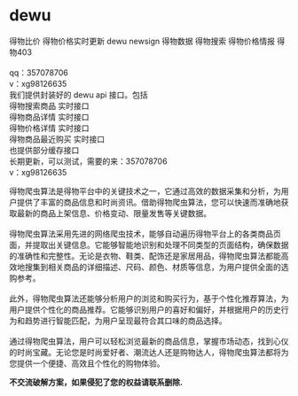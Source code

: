 # dewu
得物比价 得物价格实时更新 dewu newsign 得物数据 得物搜索 得物价格情报 得物403<br>
<br>
qq：357078706<br>
v：xg98126635<br>
我们提供封装好的 dewu api 接口。包括<br>
得物搜索商品 实时接口<br>
得物商品详情 实时接口<br>
得物价格详情 实时接口<br>
得物商品最近购买 实时接口<br>
也提供部分缓存接口<br>
长期更新，可以测试，需要的来：357078706<br>v：xg98126635<br>

得物爬虫算法是得物平台中的关键技术之一，它通过高效的数据采集和分析，为用户提供了丰富的商品信息和时尚资讯。借助得物爬虫算法，您可以快速而准确地获取最新的商品上架信息、价格变动、限量发售等关键数据。<br>
<br>
得物爬虫算法采用先进的网络爬虫技术，能够自动遍历得物平台上的各类商品页面，并提取出关键信息。它能够智能地识别和处理不同类型的页面结构，确保数据的准确性和完整性。无论是衣物、鞋类、配饰还是家居用品，得物爬虫算法都能高效地搜集到相关商品的详细描述、尺码、颜色、材质等信息，为用户提供全面的选购参考。<br>
<br>
此外，得物爬虫算法还能够分析用户的浏览和购买行为，基于个性化推荐算法，为用户提供个性化的商品推荐。它能够识别用户的喜好和偏好，并根据用户的历史行为和趋势进行智能匹配，为用户呈现最符合其口味的商品选择。<br>
<br>
通过得物爬虫算法，用户可以轻松浏览最新的商品信息，掌握市场动态，找到心仪的时尚宝藏。无论您是时尚爱好者、潮流达人还是购物达人，得物爬虫算法都将为您提供一个便捷、高效且个性化的购物体验。<br>


<b>不交流破解方案，如果侵犯了您的权益请联系删除.<b>


